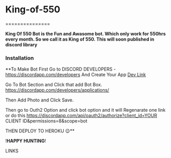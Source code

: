 # King-of-550
===============

**King Of 550 Bot is the Fun and Awasome bot. Which only work for 550hrs every month. So we call it as King of 550. This will soon published in discord library**

### Installation

**To Make Bot First Go to 
DISCORD DEVELOPERS - https://discordapp.com/developers
And Create Your App
[Dev Link](https://discordapp.com/developers/docs/game-sdk/applications)

Go To Bot Section and Click that add Bot Box.
https://discordapp.com/developers/applications/
  
Then Add Photo and Click Save.

Then go to Outh2 Option and click bot option and it will Regenarate one link or do this
https://discordapp.com/api/oauth2/authorize?client_id=YOUR CLIENT ID&permissions=8&scope=bot

THEN DEPLOY TO HEROKU 😉**

!__HAPPY HUNTING__!

LINKS
